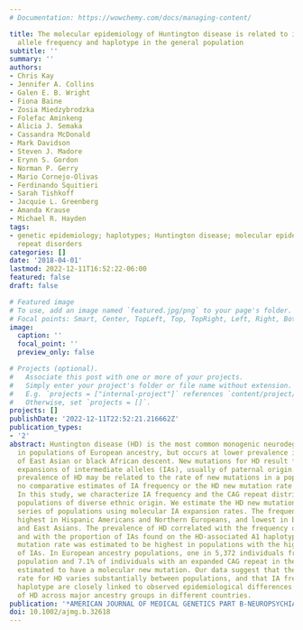 ```yaml
---
# Documentation: https://wowchemy.com/docs/managing-content/

title: The molecular epidemiology of Huntington disease is related to intermediate
  allele frequency and haplotype in the general population
subtitle: ''
summary: ''
authors:
- Chris Kay
- Jennifer A. Collins
- Galen E. B. Wright
- Fiona Baine
- Zosia Miedzybrodzka
- Folefac Aminkeng
- Alicia J. Semaka
- Cassandra McDonald
- Mark Davidson
- Steven J. Madore
- Erynn S. Gordon
- Norman P. Gerry
- Mario Cornejo-Olivas
- Ferdinando Squitieri
- Sarah Tishkoff
- Jacquie L. Greenberg
- Amanda Krause
- Michael R. Hayden
tags:
- genetic epidemiology; haplotypes; Huntington disease; molecular epidemiology; trinucleotide
  repeat disorders
categories: []
date: '2018-04-01'
lastmod: 2022-12-11T16:52:22-06:00
featured: false
draft: false

# Featured image
# To use, add an image named `featured.jpg/png` to your page's folder.
# Focal points: Smart, Center, TopLeft, Top, TopRight, Left, Right, BottomLeft, Bottom, BottomRight.
image:
  caption: ''
  focal_point: ''
  preview_only: false

# Projects (optional).
#   Associate this post with one or more of your projects.
#   Simply enter your project's folder or file name without extension.
#   E.g. `projects = ["internal-project"]` references `content/project/deep-learning/index.md`.
#   Otherwise, set `projects = []`.
projects: []
publishDate: '2022-12-11T22:52:21.216662Z'
publication_types:
- '2'
abstract: Huntington disease (HD) is the most common monogenic neurodegenerative disorder
  in populations of European ancestry, but occurs at lower prevalence in populations
  of East Asian or black African descent. New mutations for HD result from CAG repeat
  expansions of intermediate alleles (IAs), usually of paternal origin. The differing
  prevalence of HD may be related to the rate of new mutations in a population, but
  no comparative estimates of IA frequency or the HD new mutation rate are available.
  In this study, we characterize IA frequency and the CAG repeat distribution in fifteen
  populations of diverse ethnic origin. We estimate the HD new mutation rate in a
  series of populations using molecular IA expansion rates. The frequency of IAs was
  highest in Hispanic Americans and Northern Europeans, and lowest in black Africans
  and East Asians. The prevalence of HD correlated with the frequency of IAs by population
  and with the proportion of IAs found on the HD-associated A1 haplotype. The HD new
  mutation rate was estimated to be highest in populations with the highest frequency
  of IAs. In European ancestry populations, one in 5,372 individuals from the general
  population and 7.1% of individuals with an expanded CAG repeat in the HD range are
  estimated to have a molecular new mutation. Our data suggest that the new mutation
  rate for HD varies substantially between populations, and that IA frequency and
  haplotype are closely linked to observed epidemiological differences in the prevalence
  of HD across major ancestry groups in different countries.
publication: '*AMERICAN JOURNAL OF MEDICAL GENETICS PART B-NEUROPSYCHIATRIC GENETICS*'
doi: 10.1002/ajmg.b.32618
---
```

